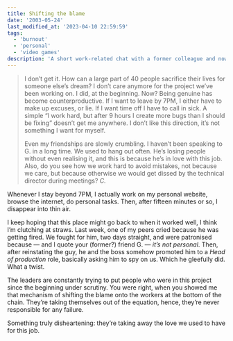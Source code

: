 ```yaml
---
title: Shifting the blame
date: '2003-05-24'
last_modified_at: '2023-04-10 22:59:59'
tags:
  - 'burnout'
  - 'personal'
  - 'video games'
description: 'A short work-related chat with a former colleague and now friend, during an unhappy crunch time.'
---
```

> I don’t get it. How can a large part of 40 people sacrifice their lives for someone else’s dream? I don’t care anymore for the project we’ve been working on. I did, at the beginning. Now? Being genuine has become counterproductive. If I want to leave by 7PM, I either have to make up excuses, or lie. If I want time off I have to call in sick. A simple “I work hard, but after 9 hours I create more bugs than I should be fixing” doesn’t get me anywhere. I don’t like this direction, it’s not something I want for myself.
> 
> Even my friendships are slowly crumbling. I haven’t been speaking to G. in a long time. We used to hang out often. He’s losing people without even realising it, and this is because he’s in love with this job. Also, do you see how we work hard to avoid mistakes, not because we care, but because otherwise we would get dissed by the technical director during meetings?
<cite>C.</cite>

Whenever I stay beyond 7PM, I actually work on my personal website, browse the internet, do personal tasks. Then, after fifteen minutes or so, I disappear into thin air.

I keep hoping that this place might go back to when it worked well, I think I’m clutching at straws. Last week, one of my peers cried because he was getting fired. We fought for him, two days straight, and were patronised because — and I quote your (former?) friend G. — *it’s not personal*. Then, after reinstating the guy, he and the boss somehow promoted him to a *Head of production* role, basically asking him to spy on us. Which he gleefully did. What a twist.

The leaders are constantly trying to put people who were in this project since the beginning under scrutiny. You were right, when you showed me that mechanism of shifting the blame onto the workers at the bottom of the chain. They’re taking themselves out of the equation, hence, they’re never responsible for any failure.

Something truly disheartening: they’re taking away the love we used to have for this job.